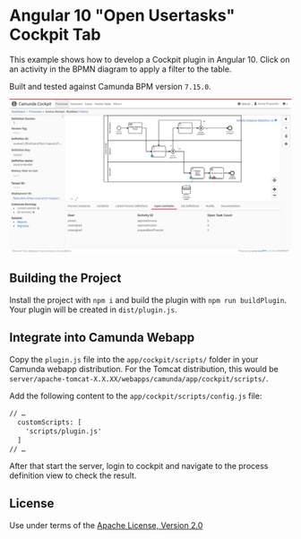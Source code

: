 Angular 10 "Open Usertasks" Cockpit Tab
=======================================

This example shows how to develop a Cockpit plugin in Angular 10.
Click on an activity in the BPMN diagram to apply a filter to the table.

Built and tested against Camunda BPM version `7.15.0`.

![Screenshot](screenshot.png)


Building the Project
--------------------

Install the project with `npm i` and build the plugin with `npm run buildPlugin`. Your plugin will be created in `dist/plugin.js`.

Integrate into Camunda Webapp
-----------------------------

Copy the `plugin.js` file into the `app/cockpit/scripts/` folder in your Camunda webapp distribution.
For the Tomcat distribution, this would be `server/apache-tomcat-X.X.XX/webapps/camunda/app/cockpit/scripts/`.

Add the following content to the `app/cockpit/scripts/config.js` file:

```
// …
  customScripts: [
    'scripts/plugin.js'
  ]
// …
```
After that start the server, login to cockpit and navigate to the process definition view to check the result.

License
-------

Use under terms of the [Apache License, Version 2.0](http://www.apache.org/licenses/LICENSE-2.0)
